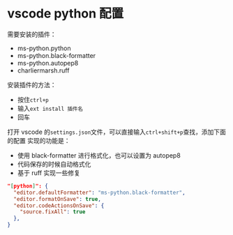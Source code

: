 # vscode python 配置

需要安装的插件：

- ms-python.python
- ms-python.black-formatter
- ms-python.autopep8
- charliermarsh.ruff

安装插件的方法：

- 按住`ctrl+p`
- 输入`ext install 插件名`
- 回车

打开 vscode 的`settings.json`文件，可以直接输入`ctrl+shift+p`查找，添加下面的配置
实现的功能是：

- 使用 black-formatter 进行格式化，也可以设置为 autopep8
- 代码保存的时候自动格式化
- 基于 ruff 实现一些修复

```json
"[python]": {
  "editor.defaultFormatter": "ms-python.black-formatter",
  "editor.formatOnSave": true,
  "editor.codeActionsOnSave": {
    "source.fixAll": true
  },
}
```
